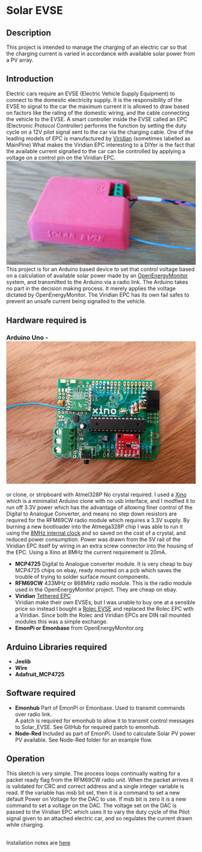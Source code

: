 # Solar EVSE
## Description
 This project is intended to manage the charging of an electric car so that the charging current is varied in accordance with available
solar power from a PV array.

## Introduction
Electric cars require an EVSE (Electric Vehicle Supply Equipment) to connect to the domestic electricity supply.  It is the responsibility
 of the EVSE to signal to the car the maximum current it is allowed to draw based on factors like the rating of the domestic wiring, and the cable 
connecting the vehicle to the EVSE.  A smart controller inside the EVSE called an EPC (Electronic Protocol Controller) performs the function by setting the duty cycle on a 12V 
pilot signal sent to the car via the charging cable.  One of the leading models of EPC is manufactured by <a href="https://ecoharmony.co.uk/collections/evse-protocol-controller/products/viridianev-tethered-epc?variant=11247832006">Viridian</a> (sometimes labelled as MainPine)
 What makes the Viridian EPC interesting to a DIYer is the fact that the available current signalled to the car can be controlled by applying a voltage on a control pin
 on the Viridian EPC.
![Solar EVSE](/Images/solar_evse.jpg)
This project is for an Arduino based device to set that control voltage based on a calculation of available solar power made by an <a href="https://openenergymonitor.org/emon/">OpenEnergyMonitor</a> system, and transmitted
 to the Arduino via a radio link.  The Arduino takes no part in the decision making process. It merely applies the voltage dictated by OpenEnergyMonitor.  The Viridian
 EPC has its own fail safes to prevent an unsafe current being signalled to the vehicle.

 
## Hardware required is
### Arduino Uno -![/Images/solar_evse_pcb.jpg](/Images/solar_evse_pcb.jpg)
 or clone, or stripboard with Atmel328P  No crystal required.  I used a <a href="https://nathan.chantrell.net/20110910/xino-basic-arduino-clone/">Xino</a> which is a minimalist Arduino clone with no usb interface, and I 
modfied it to run off 3.3V power which has the advantage of allowing finer control of the Digital to Analogue Converter, and means no step down resistors are required
  for the RFM69CW radio module which requires a 3.3V supply.  By burning a new bootloader into the Atmega328P chip I was able to run it using the <a href="https://www.arduino.cc/en/Tutorial/ArduinoToBreadboard">8MHz internal clock</a> and so saved on the cost of a crystal, and reduced power consumption. Power was drawn from 
the 5V rail of the Viridian EPC itself by wiring in an extra screw connector into the housing of the EPC. Using a Xino at 8MHz the current requirement is 20mA.
* **MCP4725** Digital to Analogue converter module. It is very cheap to buy MCP4725 chips on ebay, ready mounted on a pcb which saves the trouble of trying to solder
surface mount components.
* **RFM69CW** 433MHz or 868MHz radio module. This is the radio module used in the OpenEnergyMonitor project. They are cheap on ebay.
* **Viridian** <a href="https://ecoharmony.co.uk/collections/evse-protocol-controller/products/viridianev-tethered-epc?variant=11247832006">Tethered EPC</a>  
                Viridian make their own EVSEs, but I was unable to buy one at a sensible price so instead I bought a <a href="http://www.rolecserv.com/ev-charging/product/EV-Charging-Points-For-The-Home">Rolec EVSE</a> and replaced the Rolec EPC with a Viridian.
Since both the Rolec and Viridian EPCs are DIN rail mounted modules this was a simple exchange.
* **EmonPi or Emonbase** from OpenEnergyMonitor.org
  
## Arduino Libraries required
* **Jeelib**
* **Wire**
* **Adafruit_MCP4725**
  
## Software required
* **Emonhub**
Part of EmonPi or Emonbase. Used to transmit commands over radio link.<br>
A patch is required for emonhub to allow it to transmit control messages to Solar_EVSE. See GitHub for required patch to emonhub.
* **Node-Red**
Included as part of EmonPi.  Used to calculate Solar PV power PV available.
See Node-Red folder for an example flow.
  
## Operation
   This sketch is very simple. The process loops continually waiting for a packet ready flag
   from the RFM69CW radio unit.  When the packet arrives it is validated for CRC and correct address and a single integer
   variable is read.  If the variable has msb bit set, then it is a command to set a new default Power on Voltage for the DAC
   to use. If msb bit is zero it is a new command to set a voltage on the DAC.
   The voltage set on the DAC is passed to the Viridian EPC which uses it to vary the duty cycle
   of the Pilot signal given to an attached electric
   car, and so regulates the current drawn while charging.<br><br>

Installation notes are [here](INSTALLATION.md)

  
